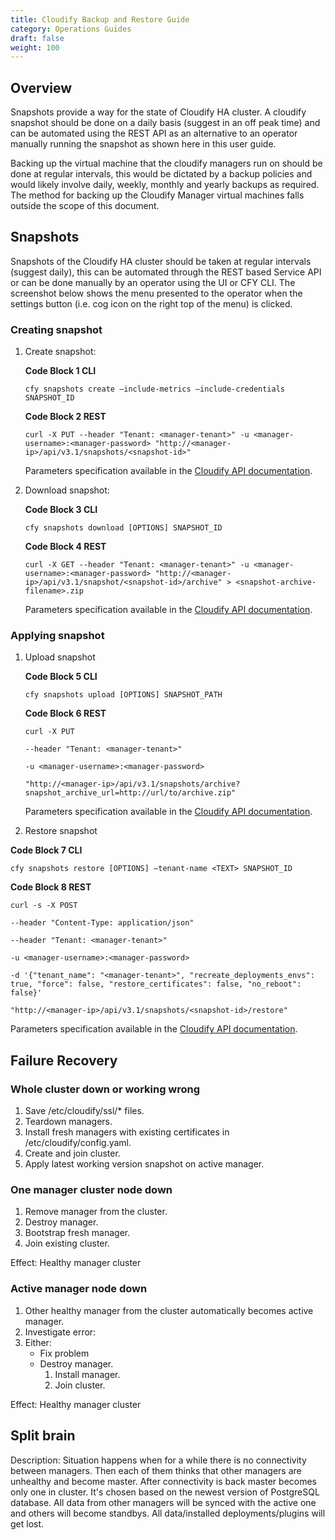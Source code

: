 ```yaml
---
title: Cloudify Backup and Restore Guide
category: Operations Guides
draft: false
weight: 100
---
```

## Overview

Snapshots provide a way for the state of Cloudify HA cluster.  A cloudify snapshot should be done on a daily basis (suggest in an off peak time) and can be automated using the REST API as an alternative to an operator manually running the snapshot as shown here in this user guide.

Backing up the virtual machine that the cloudify managers run on should be done at regular intervals, this would be dictated by a backup policies and would likely involve daily, weekly, monthly and yearly backups as required.  The method for backing up the Cloudify Manager virtual machines falls outside the scope of this document.

## Snapshots

Snapshots of the Cloudify HA cluster should be taken at regular intervals (suggest daily), this can be automated through the REST based Service API or can be done manually by an operator using the UI or CFY CLI.  The screenshot below shows the menu presented to the operator when the settings button (i.e. cog icon on the right top of the menu) is clicked.

### Creating snapshot

1. Create snapshot:

    **Code Block 1 CLI**

    ```
    cfy snapshots create —include-metrics —include-credentials SNAPSHOT_ID

    ```

    **Code Block 2 REST**

    ```
    curl -X PUT --header "Tenant: <manager-tenant>" -u <manager-username>:<manager-password> "http://<manager-ip>/api/v3.1/snapshots/<snapshot-id>"

    ```

    Parameters specification available in the [Cloudify API documentation](http://docs.cloudify.co/api/latest/#create-snapshot).

1. Download snapshot:

    **Code Block 3 CLI**

    ```
    cfy snapshots download [OPTIONS] SNAPSHOT_ID

    ```

    **Code Block 4 REST**


    ```
    curl -X GET --header "Tenant: <manager-tenant>" -u <manager-username>:<manager-password> "http://<manager-ip>/api/v3.1/snapshot/<snapshot-id>/archive" > <snapshot-archive-filename>.zip

    ```


    Parameters specification available in the [Cloudify API documentation](http://docs.cloudify.co/api/latest/#download-snapshot).

### Applying snapshot

1. Upload snapshot

    **Code Block 5 CLI**

    ```
    cfy snapshots upload [OPTIONS] SNAPSHOT_PATH

    ```

    **Code Block 6 REST**

    ```
    curl -X PUT

    --header "Tenant: <manager-tenant>"

    -u <manager-username>:<manager-password>

    "http://<manager-ip>/api/v3.1/snapshots/archive?snapshot_archive_url=http://url/to/archive.zip"

    ```

    Parameters specification available in the [Cloudify API documentation](http://docs.cloudify.co/api/latest/#upload-snapshot).

1. Restore snapshot

**Code Block 7 CLI**

```
cfy snapshots restore [OPTIONS] —tenant-name <TEXT> SNAPSHOT_ID

```

**Code Block 8 REST**


```
curl -s -X POST

--header "Content-Type: application/json"

--header "Tenant: <manager-tenant>"

-u <manager-username>:<manager-password>

-d '{"tenant_name": "<manager-tenant>", "recreate_deployments_envs": true, "force": false, "restore_certificates": false, "no_reboot": false}'

"http://<manager-ip>/api/v3.1/snapshots/<snapshot-id>/restore"

```

Parameters specification available in the [Cloudify API documentation](http://docs.cloudify.co/api/latest/#restore-snapshot).

## Failure Recovery

### Whole cluster down or working wrong

1.  Save /etc/cloudify/ssl/* files.
1.  Teardown managers.
1.  Install fresh managers with existing certificates in /etc/cloudify/config.yaml.
1.  Create and join cluster.
1.  Apply latest working version snapshot on active manager.

### One manager cluster node down

1.  Remove manager from the cluster.
1.  Destroy manager.
1.  Bootstrap fresh manager.
1.  Join existing cluster.

Effect: Healthy manager cluster

### Active manager node down

1.  Other healthy manager from the cluster automatically becomes active manager.
1.  Investigate error:
1. Either:
    * Fix problem
    * Destroy manager.
        1. Install manager.
        1. Join cluster.

Effect: Healthy manager cluster

## Split brain

Description: Situation happens when for a while there is no connectivity between managers. Then each of them thinks that other managers are unhealthy and become master. After connectivity is back master becomes only one in cluster. It's chosen based on the newest version of PostgreSQL database. All data from other managers will be synced with the active one and others will become standbys. All data/installed deployments/plugins will get lost.